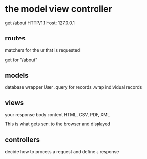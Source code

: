 # the model view controller

get /about HTTP/1.1
Host: 127.0.0.1

## routes
matchers for the ur that is requested

get for "/about"

## models
database wrapper
User
.query for records
.wrap individual records

## views
your response body content
HTML,  CSV, PDF, XML

This is what gets sent to the browser and displayed

## controllers
decide how to process a request and define a response
